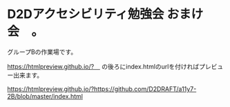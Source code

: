 # D2Dアクセシビリティ勉強会 おまけ会　。

グループBの作業場です。

https://htmlpreview.github.io/?　 の後ろにindex.htmlのurlを付ければプレビュー出来ます。

https://htmlpreview.github.io/?https://github.com/D2DRAFT/a11y7-2B/blob/master/index.html

